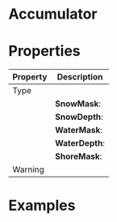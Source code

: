 # Accumulator


# Properties


| Property | Description| 
| -------- | -----------|
| Type |  |
| | **SnowMask**: <desc> |
| | **SnowDepth**: <desc> |
| | **WaterMask**: <desc> |
| | **WaterDepth**: <desc> |
| | **ShoreMask**: <desc> |
| Warning |  |




# Examples
